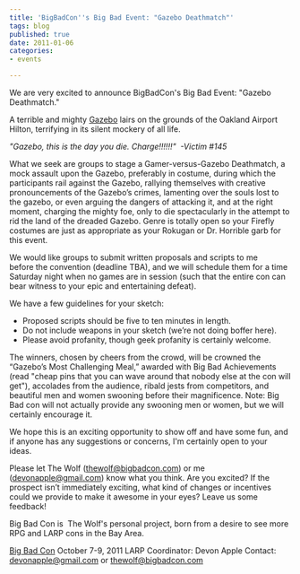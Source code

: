 ```yaml
---
title: 'BigBadCon''s Big Bad Event: "Gazebo Deathmatch"'
tags: blog
published: true
date: 2011-01-06
categories:
- events

---
```

We are very excited to announce BigBadCon's Big Bad Event: "Gazebo Deathmatch."

A terrible and mighty [Gazebo](http://www.duke.edu/web/DRAGO/humor/gazebo.html) lairs on the grounds of the Oakland Airport Hilton, terrifying in its silent mockery of all life.

_"Gazebo, this is the day you die. Charge!!!!!!"  -Victim #145_

What we seek are groups to stage a Gamer-versus-Gazebo Deathmatch, a mock assault upon the Gazebo, preferably in costume, during which the participants rail against the Gazebo, rallying themselves with creative pronouncements of the Gazebo’s crimes, lamenting over the souls lost to the gazebo, or even arguing the dangers of attacking it, and at the right moment, charging the mighty foe, only to die spectacularly in the attempt to rid the land of the dreaded Gazebo. Genre is totally open so your Firefly costumes are just as appropriate as your Rokugan or Dr. Horrible garb for this event.

We would like groups to submit written proposals and scripts to me before the convention (deadline TBA), and we will schedule them for a time Saturday night when no games are in session (such that the entire con can bear witness to your epic and entertaining defeat).

We have a few guidelines for your sketch:

* Proposed scripts should be five to ten minutes in length.
* Do not include weapons in your sketch (we’re not doing boffer here). 
* Please avoid profanity, though geek profanity is certainly welcome.

The winners, chosen by cheers from the crowd, will be crowned the “Gazebo’s Most Challenging Meal,” awarded with Big Bad Achievements (read "cheap pins that you can wave around that nobody else at the con will get"), accolades from the audience, ribald jests from competitors, and beautiful men and women swooning before their magnificence. Note: Big Bad con will not actually provide any swooning men or women, but we will certainly encourage it.

We hope this is an exciting opportunity to show off and have some fun, and if anyone has any suggestions or concerns, I'm certainly open to your ideas.

Please let The Wolf ([thewolf@bigbadcon.com](mailto:thewolf@bigbadcon.com)) or me ([devonapple@gmail.com](mailto:devonapple@gmail.com)) know what you think. Are you excited? If the prospect isn’t immediately exciting, what kind of changes or incentives could we provide to make it awesome in your eyes? Leave us some feedback!

Big Bad Con is  The Wolf's personal project, born from a desire to see more RPG and LARP cons in the Bay Area.

[Big Bad Con](http://www.bigbadcon.com/) October 7-9, 2011 LARP Coordinator: Devon Apple Contact: [devonapple@gmail.com](mailto:devonapple@gmail.com) or [thewolf@bigbadcon.com](mailto:thewolf@bigbadcon.com)